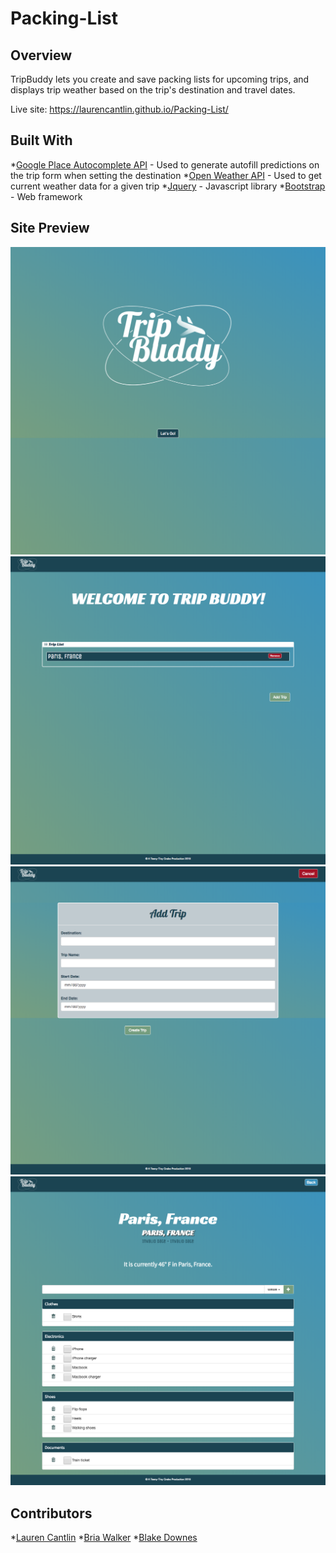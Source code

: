 # Packing-List
## Overview
TripBuddy lets you create and save packing lists for upcoming trips, and displays trip weather based on the trip's destination and travel dates.

Live site: https://laurencantlin.github.io/Packing-List/

## Built With
*[Google Place Autocomplete API](https://developers.google.com/places/web-service/autocomplete) - Used to generate autofill predictions on the trip form when setting the destination 
*[Open Weather API](https://openweathermap.org/current) - Used to get current weather data for a given trip
*[Jquery](https://jquery.com/) - Javascript library
*[Bootstrap](https://getbootstrap.com/docs/3.3/) - Web framework

## Site Preview
![welcome page](https://github.com/laurencantlin/Packing-List/blob/wireframe-UI/Assets/Images/index-img.png)
![trip list](https://github.com/laurencantlin/Packing-List/blob/wireframe-UI/Assets/Images/triplist-img.png)
![add trip form](https://github.com/laurencantlin/Packing-List/blob/wireframe-UI/Assets/Images/tripform-img.png)
![packing list](https://github.com/laurencantlin/Packing-List/blob/wireframe-UI/Assets/Images/packlist-img.png?raw=true)


## Contributors
*[Lauren Cantlin](https://github.com/laurencantlin)
*[Bria Walker](https://github.com/briajnae)
*[Blake Downes](https://github.com/Bdownes214)